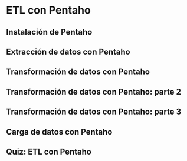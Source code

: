 # ETL con Pentaho

## Instalación de Pentaho  

## Extracción de datos con Pentaho  

## Transformación de datos con Pentaho  

## Transformación de datos con Pentaho: parte 2  

## Transformación de datos con Pentaho: parte 3  

## Carga de datos con Pentaho  

## Quiz: ETL con Pentaho  